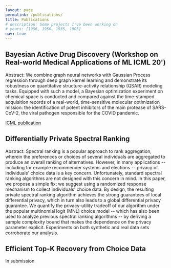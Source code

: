 ```yaml
---
layout: page
permalink: /publications/
title: Publications
# description: Some projects I've been working on
# years: [1956, 1950, 1935, 1905]
nav: true
---
```

<!-- _pages/publications.md -->
<!-- <div class="publications">

{%- for y in page.years %}
  <h2 class="year">{{y}}</h2>
  {% bibliography -f papers -q @*[year={{y}}]* %}
{% endfor %}

</div> -->

## Bayesian Active Drug Discovery (Workshop on Real-world Medical Applications of ML ICML 20')

Abstract: We combine graph neural networks with Gaussian Process regression through deep graph kernel learning and demonstrate its robustness on quantitative structure-activity relationship (QSAR) modeling tasks. Equipped with such a model, a Bayesian optimization experiment on chemical space is conducted and compared against the time-stamped acquisition records of a real-world, time-sensitive molecular optimization mission: the identification of
potent inhibitors of the main protease of SARS-CoV-2, the viral pathogen responsible for the COVID pandemic.

[ICML publication](https://realworldml.github.io/files/cr/48_BADD_paper_workshop.pdf)

## Differentially Private Spectral Ranking

Abstract: Spectral ranking is a popular approach to rank aggregation, wherein the preferences or choices of several individuals are aggregated to produce an overall ranking of alternatives. However, in many applications -- including for example recommender systems and elections -- privacy of individuals' choice data is a key concern. Unfortunately, standard spectral ranking algorithms are not designed with this concern in mind. In this paper, we propose a simple fix: we suggest using a randomized response mechanism to collect individuals' choice data. By design, the resulting private spectral ranking algorithm achieves the strong guarantees of local differential privacy, which in turn also leads to a global differential privacy guarantee. We quantify the privacy-utility tradeoff of our algorithm under the popular multinomial logit (MNL) choice model -- which has also been used to analyze previous spectral ranking algorithms -- by deriving a sample complexity bound that makes the dependence on the privacy parameter explicit. 
Experiments on both synthetic and real data sets corroborate our analysis. 


## Efficient Top-K Recovery from Choice Data

In submission
